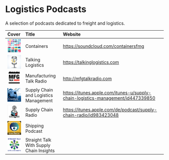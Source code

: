 # Logistics Podcasts

A selection of podcasts dedicated to freight and logistics.

| Cover | Title | Website |
| :--- |:---| :--- |
| ![Containers](containers.png)               | Containers        | https://soundcloud.com/containersfmg |
| ![Talking Logistics](talking-logistics.png) | Talking Logistics | https://talkinglogistics.com |
| ![Manufacturing Talk Radio](manufacturing-talk-radio.png) | Manufacturing Talk Radio | http://mfgtalkradio.com |
| ![Supply Chain and Logistics Management](supply-chain-and-logistics-management.png) | Supply Chain and Logistics Management | https://itunes.apple.com/itunes-u/supply-chain-logistics-management/id447339850 |
| ![Supply Chain Radio](supply-chain-radio.png) | Supply Chain Radio | https://itunes.apple.com/de/podcast/supply-chain-radio/id983423048 |
| ![Shipping Podcast](shipping-podcast.png) | Shipping Podcast | |
| ![Straight Talk With Supply Chain Insights](straight-talk-with-supply-chain-insights.png) | Straight Talk With Supply Chain Insights | |